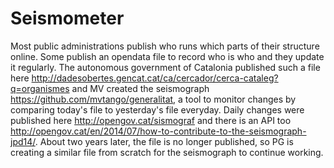 # Seismometer

Most public administrations publish who runs which parts of their structure online. Some publish an opendata file to record who is who and they update it regularly. The autonomous government of Catalonia published such a file here http://dadesobertes.gencat.cat/ca/cercador/cerca-cataleg?q=organismes and MV created the seismograph https://github.com/mvtango/generalitat, a tool to monitor changes by comparing today's file to yesterday's file everyday. Daily changes were published here http://opengov.cat/sismograf and there is an API too http://opengov.cat/en/2014/07/how-to-contribute-to-the-seismograph-jpd14/. About two years later, the file is no longer published, so PG is creating a similar file from scratch for the seismograph to continue working.
